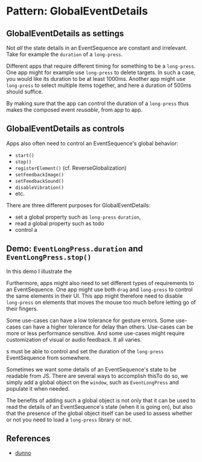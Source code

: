 # Pattern: GlobalEventDetails

## GlobalEventDetails as settings

Not *all* the state details in an EventSequence are constant and irrelevant. Take for example the `duration` of a `long-press`.

Different apps that require different timing for something to be a `long-press`. One app might for example use `long-press` to delete targets. In such a case, you would like its duration to be at least 1000ms. Another app might use `long-press` to select multiple items together, and here a duration of 500ms should suffice. 

By making sure that the app can control the duration of a `long-press` thus makes the composed event *reusable*, from app to app. 

## GlobalEventDetails as controls

Apps also often need to control an EventSequence's global behavior:

 * `start()`
 * `stop()`
 * `registerElement()` (cf. ReverseGlobalization)
 * `setFeedbackImage()`
 * `setFeedbackSound()`
 * `disableVibration()`
 * etc.

There are three different purposes for GlobalEventDetails:
 * set a global property such as `long-press` `duration`,
 * read a global property such as todo
 * control a 


## Demo: `EventLongPress.duration` and `EventLongPress.stop()` 

In this demo I illustrate the 



Furthermore, apps might also need to set different types of requirements to an EventSequence. One app might use both `drag` and `long-press` to control the same elements in their UI. This app might therefore need to disable `long-press` on elements that moves the mouse too much before letting go of their fingers.

Some use-cases can have a low tolerance for gesture errors. Some use-cases can have a higher tolerance for delay than others. Use-cases can be more or less performance sensitive. And some use-cases might require customization of visual or audio feedback. It all varies. 

s must be able to control and set the duration of the `long-press` EventSequence from somewhere.


Sometimes we want some details of an EventSequence's state to be readable from JS. There are several ways to accomplish thisTo do so, we simply add a global object on the `window`, such as `EventLongPress` and populate it when needed.

The benefits of adding such a global object is not only that it can be used to read the details of an EventSequence's state (when it is going on), but also that the presence of the global object itself can be used to assess whether or not you need to load a `long-press` library or not.

## References

 * [dunno]()